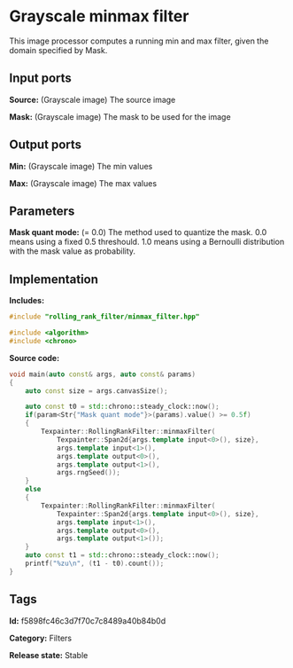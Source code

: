 # Grayscale minmax filter

This image processor computes a running min and max filter, given the domain specified by Mask.

## Input ports

__Source:__ (Grayscale image) The source image

__Mask:__ (Grayscale image) The mask to be used for the image

## Output ports

__Min:__ (Grayscale image) The min values

__Max:__ (Grayscale image) The max values

## Parameters

__Mask quant mode:__ (= 0.0) The method used to quantize the mask. 0.0 means using a fixed 0.5 threshould. 1.0 means using a Bernoulli distribution with the mask value as probability.

## Implementation

__Includes:__ 

```c++
#include "rolling_rank_filter/minmax_filter.hpp"

#include <algorithm>
#include <chrono>
```

__Source code:__ 

```c++
void main(auto const& args, auto const& params)
{
	auto const size = args.canvasSize();

	auto const t0 = std::chrono::steady_clock::now();
	if(param<Str{"Mask quant mode"}>(params).value() >= 0.5f)
	{
		Texpainter::RollingRankFilter::minmaxFilter(
		    Texpainter::Span2d{args.template input<0>(), size},
		    args.template input<1>(),
		    args.template output<0>(),
		    args.template output<1>(),
		    args.rngSeed());
	}
	else
	{
		Texpainter::RollingRankFilter::minmaxFilter(
		    Texpainter::Span2d{args.template input<0>(), size},
		    args.template input<1>(),
		    args.template output<0>(),
		    args.template output<1>());
	}
	auto const t1 = std::chrono::steady_clock::now();
	printf("%zu\n", (t1 - t0).count());
}
```

## Tags

__Id:__ f5898fc46c3d7f70c7c8489a40b84b0d

__Category:__ Filters

__Release state:__ Stable